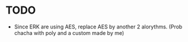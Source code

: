 # TODO  
  
- Since ERK are using AES, replace AES by another 2 alorythms. (Prob chacha with poly and a custom made by me)

